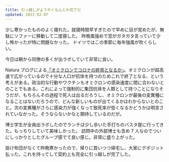 ```yaml
---
title: 引っ越しがようやくなんとか完了だ
updated: 2022-02-07
---
```


少し寒かったもののよく寝れた。就寝時間早すぎたので早めに目が覚めたが、無駄にソファーに移動して二度寝した。
昨晩風強めで窓がガタガタ言っていて少し怖かったが特に問題なかった。
ドイツではこの季節に毎年強風が吹くらしい。

今日は朝から同僚の多くが出ラボしていて非常に良い。

Natura ブログによる[「オミクロンでコロナの終焉となるか」]( https://www.nature.com/articles/d41586-022-00210-7)。オミクロンが超高速で広がっているので十分な人口が抗体を持つのためこれで終了となる、という考えがある。政治的な行動やワクチンもオミクロンの感染速度に間に合わないとのことでもある。これによって強制的に集団抗体を人類として持つことになりそうだが、もちろんその過程で死人は出るだろうし、オミクロンが最後の変異種になることはないだろうので、どんな新しいものが出てくるかはわからないとのこと。次の変異種がさらに感染力が強くなって致死率が低くなるかどうかは明言されていなかった。そうならないかなと期待しているのだが。

博士学生が全員出ラボしたのでランチは少し歩いた手打ちのパスタ屋に行ってきた。もっちりしていて美味しかった。
訪問中の外部博士も含め 7 人なのでついにしっかりとしたグループ感でて良い感じ。非常に盛り上がった。

掛け布団がなくて昨晩寒かったので、帰りに買いつつ帰宅し、大家にデポジット払った。これを持ってして契約上も完全に引っ越しが完了した。
